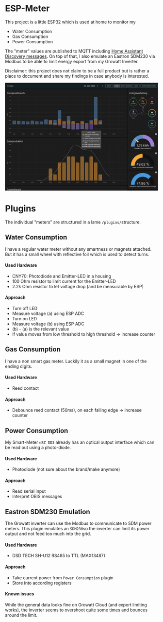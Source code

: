 # ESP-Meter

This project is a little ESP32 which is used at home to monitor my

 - Water Consumption
 - Gas Consumption
 - Power Consumption

The "meter" values are published to MQTT including [Home Assistant Discovery messages](https://www.home-assistant.io/integrations/mqtt/#mqtt-discovery).
On top of that, I also emulate an Eastron SDM230 via Modbus to be able to limit energy export from my Growatt Inverter.

Disclaimer: this project does not claim to be a full product but is rather a place to document and share my findings in case anybody is interested.

![Home Assistant Energy Dashboard](docs/home_assistant_screenshot.png)

# Plugins

The individual "meters" are structured in a lame `/plugins/`structure.

## Water Consumption

I have a regular water meter without any smartness or magnets attached. But it has a small wheel with reflective foil which is used to detect turns.

#### Used Hardware

 - CNY70: Photodiode and Emitter-LED in a housing
 - 100 Ohm resistor to limit current for the Emitter-LED
 - 2.2k Ohm resistor to let voltage drop (and be measurable by ESP)

#### Approach

 - Turn off LED
 - Measure voltage (a) using ESP ADC
 - Turn on LED
 - Measure voltage (b) using ESP ADC
 - (b) - (a) is the relevant value
 - If value moves from low threshold to high threshold -> increase counter

## Gas Consumption

I have a non smart gas meter. Luckily it as a small magnet in one of the ending digits.

#### Used Hardware

- Reed contact

#### Approach

- Debounce reed contact (50ms), on each falling edge -> increase counter

## Power Consumption

My Smart-Meter `eBZ DD3` already has an optical output interface which can be read out using a photo-diode.

#### Used Hardware

- Photodiode (not sure about the brand/make anymore)

#### Approach

- Read serial input
- Interpret OBIS messages

## Eastron SDM230 Emulation

The Growatt inverter can use the Modbus to communicate to SDM power meters. This plugin emulates an `SDM230`so the inverter can limit its power output and not feed too much into the grid.

#### Used Hardware

- DSD TECH SH-U12 RS485 to TTL (MAX13487)

#### Approach

- Take current power from `Power Consumption` plugin
- Store into according registers

#### Known issues

While the general data looks fine on Growatt Cloud (and export limiting works), the inverter seems to overshoot quite some times and bounces around the limit.
